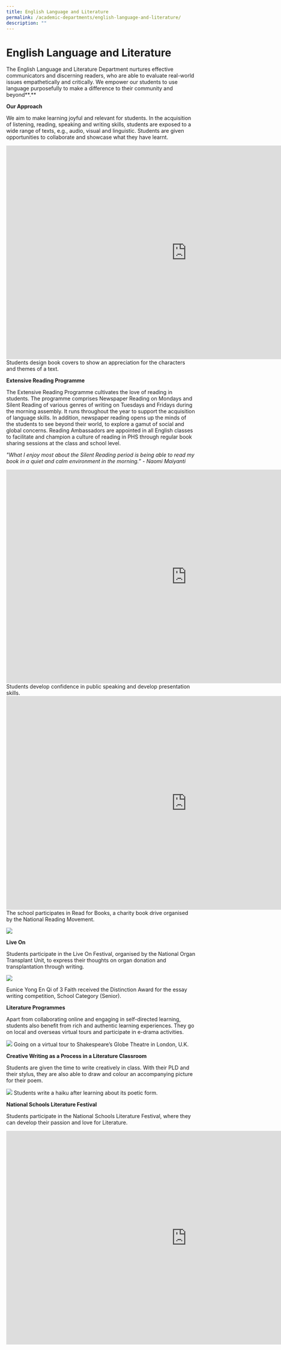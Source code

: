 ```yaml
---
title: English Language and Literature
permalink: /academic-departments/english-language-and-literature/
description: ""
---
```

# **English Language and Literature**

The English Language and Literature Department nurtures effective communicators and discerning readers, who are able to evaluate real-world issues empathetically and critically. We empower our students to use language purposefully to make a difference to their community and beyond**.**&nbsp;

**Our Approach**&nbsp;

We aim to make learning joyful and relevant for students. In the acquisition of listening, reading, speaking and writing skills, students are exposed to a wide range of texts, e.g., audio, visual and linguistic. Students are given opportunities to collaborate and showcase what they have learnt.



<iframe allowfullscreen="true" height="569" width="960" frameborder="0" src="https://docs.google.com/presentation/d/e/2PACX-1vSd8wO4QPiq49TGTJ59PQaA-g1udSpry0WdnN6l14U7harE5uGcq2Q88ozW9PSw6QeSdGN4AFSdLZ6b/embed?start=true&amp;loop=false&amp;delayms=5000"></iframe>
Students design book covers to show an appreciation for the characters and themes of a text.
<br>

**Extensive Reading Programme**

The Extensive Reading Programme cultivates the love of reading in students. The programme comprises Newspaper Reading on Mondays and Silent Reading of various genres of writing on Tuesdays and Fridays during the morning assembly. It runs throughout the year to support the acquisition of language skills. In addition, newspaper reading opens up the minds of the students to see beyond their world, to explore a gamut of social and global concerns. Reading Ambassadors are appointed in all English classes to facilitate and champion a culture of reading in PHS through regular book sharing sessions at the class and school level.




_"What I enjoy most about the Silent Reading period is being able to read my book in a quiet and calm environment in the morning.” - Naomi Maiyanti_

<iframe src="https://docs.google.com/presentation/d/e/2PACX-1vR08Ae73qP7abB4-ha4JIvH5Yx80Qonhiy-roLjOXfSm5DeYH3SPbP9YO-uJZ_al8p7pKzl9lusCgPv/embed?start=true&amp;loop=false&amp;delayms=5000" frameborder="0" width="960" height="569" allowfullscreen="true"></iframe>
Students develop confidence in public speaking and develop presentation skills.

<iframe allowfullscreen="true" height="569" width="960" frameborder="0" src="https://docs.google.com/presentation/d/e/2PACX-1vR1vwztfiZzvHKTQsVYbTRQmSu9lPpD5-ac7yERgcZRC2-zHSeJC1cWxjnKg7ALH_TXsxOFz5ResR_L/embed?start=true&amp;loop=false&amp;delayms=5000"></iframe>
The school participates in Read for Books, a charity book drive organised by the National Reading Movement.


![](/images/Infusing%20Technology%20to%20Make%20Words%20Come%20Alive%20-%20Codenames.jpg)


**Live On**

Students participate in the Live On Festival, organised by the National Organ Transplant Unit, to express their thoughts on organ donation and transplantation through writing.

![](/images/Live-ON.jpg)

Eunice Yong En Qi of 3 Faith received the Distinction Award for the essay writing competition,&nbsp;School Category (Senior).

**Literature Programmes**  

Apart from collaborating online and engaging in self-directed learning, students also benefit from rich and authentic learning experiences. They go on local and overseas virtual tours and participate in e-drama activities.

![](/images/image027.jpg)
Going on a virtual tour to Shakespeare’s Globe Theatre in London, U.K.

  

**Creative Writing as a Process in a Literature Classroom**

Students are given the time to write creatively in class. With their PLD and their stylus, they are also able to draw and colour an accompanying picture for their poem.


![](/images/image031.jpg)
Students write a haiku after learning about its poetic form.

  

**National Schools Literature Festival**

Students participate in the National Schools Literature Festival, where they can develop their passion and love for Literature.

<iframe allowfullscreen="true" height="569" width="960" frameborder="0" src="https://docs.google.com/presentation/d/e/2PACX-1vS4xZTMeHyoZXJ4hgnK4SmE1OkBmtCur1gH2vAty1pIUxjiMuOWXsT64AZegxbTXyzEf4vc_Cw-Hcj8/embed?start=true&amp;loop=false&amp;delayms=5000"></iframe>
